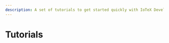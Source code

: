 ```yaml
---
description: A set of tutorials to get started quickly with IoTeX Development.
---
```


# Tutorials

